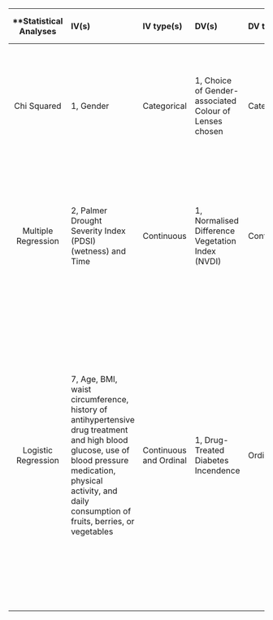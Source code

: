 | **Statistical Analyses	|  IV(s)  |  IV type(s) |  DV(s)  |  DV type(s)  |  Control Var | Control Var type  | Question to be answered | _H0_ | alpha | link to paper **| 
|:----------:|:----------|:------------|:-------------|:-------------|:------------|:------------- |:------------------|:----:|:-------:|:-------|
Chi Squared	| 1, Gender | Categorical | 1, Choice of Gender-associated Colour of Lenses chosen| Categorical | 1, age | continuous (categorical though) | 	Is the choice of colour of overlays for precision tinted lenses (PTL's) influenced by the patience gender | No colour preference for PTL's per gender | 0.04 | [Does Gender Influence Colour Choice in the Treatment of Visual Stress?](http://journals.plos.org/plosone/article?id=10.1371/journal.pone.0163326) |
Multiple Regression	| 2, Palmer Drought Severity Index (PDSI) (wetness) and Time | Continuous | 1, Normalised Difference Vegetation Index (NVDI)| Continuous | | | 	How does wetness (PDSI) affect the NDVI | PDSI has no significant impact on NDVI | 0.05 | [Trend Patterns of Vegetative Coverage and Their Underlying Causes in the Deserts of Northwest China over 1982 – 2008](http://journals.plos.org/plosone/article?id=10.1371/journal.pone.0126044) |
Logistic Regression	| 7, Age, BMI, waist circumference, history of antihypertensive drug treatment and high blood glucose, use of blood pressure medication, physical activity, and daily consumption of fruits, berries, or vegetables | Continuous and Ordinal | 1,  Drug-Treated Diabetes Incendence| Ordinal | 1, Gender | Categorical | 	What is the significance of selected non-laboratory testing variables on type 2 diabetes incidence, and <p> Can the model developed to measure type 2 diabetes incidence accurately predict diabetes incidence |Age, BMI, waist circumference, history of high blood glucose use of blood pressure medication, physical activity, daily consumption of fruits, berries, or vegetables are not significant variables in determining type 2 diabetes prevalence, <p> The model does not predict diabetes incidence within a significant range | None Provided | [A PRACTICAL TOOL TO PREDICT TYPE 2 DIABETES RISK](http://care.diabetesjournals.org/content/26/3/725#T1) |
  |||||||||